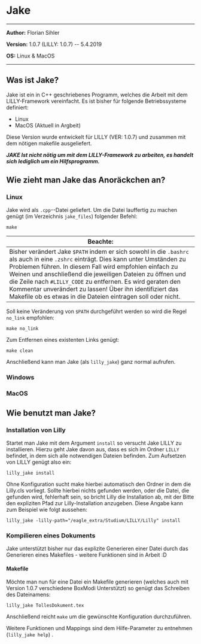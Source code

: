 # Jake
-----
**Author:** Florian Sihler

**Version:** 1.0.7 (LILLY: 1.0.7) -- 5.4.2019

**OS:** Linux & MacOS

----
## Was ist Jake?
Jake ist ein in C++ geschriebenes Programm, welches die Arbeit mit dem LILLY-Framework vereinfacht. Es ist bisher für folgende Betriebssysteme definiert: 
 - Linux
 - MacOS (Aktuell in Argbeit)

Diese Version wurde entwickelt für LILLY (VER: 1.0.7) und zusammen mit dem nötigen makefile ausgeliefert. 

***JAKE Ist nicht nötig um mit dem LILLY-Framework zu arbeiten, es handelt sich lediglich um ein Hilfsprogramm.***

## Wie zieht man Jake das Anoräckchen an?
### Linux
Jake wird als `.cpp`--Datei geliefert. Um die Datei lauffertig zu machen genügt (im Verzeichnis `jake_files`) folgender Befehl:

`make`

| Beachte: |
| --- |
| Bisher verändert Jake `$PATH` indem er sich sowohl in die `.bashrc` als auch in eine `.zshrc` einträgt. Dies kann unter Umständen zu Problemen führen. In diesem Fall wird empfohlen einfach zu Weinen und anschließend die jeweiligen Dateien zu öffnen und die Zeile nach `#LILLY_CODE` zu entfernen. Es wird geraten den Kommentar unverändert zu lassen! Über ihn identifiziert das Makefile ob es etwas in die Dateien eintragen soll oder nicht.|

Soll keine Veränderung von `$PATH` durchgeführt werden so wird die Regel `no_link` empfohlen:

`make no_link`

Zum Entfernen eines existenten Links genügt:

`make clean`

Anschließend kann man Jake (als `lilly_jake`) ganz normal aufrufen.

### Windows
### MacOS

## Wie benutzt man Jake?

### Installation von Lilly

Startet man Jake mit dem Argument `install` so versucht Jake LILLY zu installieren. Hierzu geht Jake davon aus, dass es sich im Ordner `LILLY` befindet, in dem sich alle notwendigen Dateien befinden. Zum Aufsetzen von LILLY genügt also ein:

`lilly_jake install`

Ohne Konfiguration sucht make hierbei automatisch den Ordner in dem die Lilly.cls vorliegt. Sollte hierbei nichts gefunden werden, oder die Datei, die gefunden wird, fehlerhaft sein, so bricht Lilly die Installation ab, mit der Bitte den expliziten Pfad zur Lilly-Installation anzugeben. Diese Angabe kann zum Beispiel wie folgt aussehen:

`lilly_jake -lilly-path="/eagle_extra/Studium/LILLY/Lilly" install`


### Kompilieren eines Dokuments

Jake unterstützt bisher nur das explizite Generieren einer Datei durch das Generieren eines Makefiles - weitere Funktionen sind in Arbeit :D

#### Makefile

Möchte man nun für eine Datei ein Makefile generieren (welches auch mit Version 1.0.7 verschiedene BoxModi Unterstützt) so genügt das Schreiben des Dateinamens:

`lilly_jake TollesDokument.tex`

Anschließend reicht `make` um die gewünschte Konfiguration durchzuführen.

Weitere Funktionen und Mappings sind dem Hilfe-Parameter zu entnehmen (`lilly_jake help`) .
